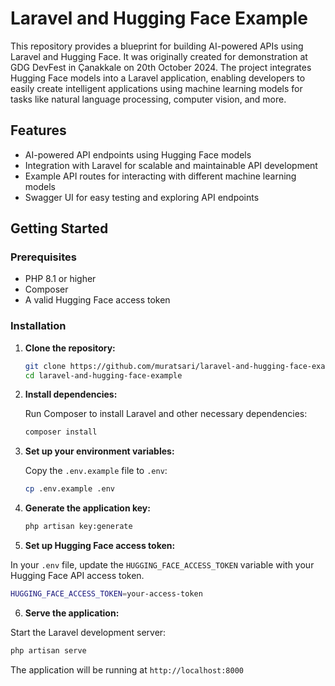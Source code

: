 # Laravel and Hugging Face Example

This repository provides a blueprint for building AI-powered APIs using Laravel and Hugging Face. It was originally created for demonstration at GDG DevFest in Çanakkale on 20th October 2024. The project integrates Hugging Face models into a Laravel application, enabling developers to easily create intelligent applications using machine learning models for tasks like natural language processing, computer vision, and more.

## Features

- AI-powered API endpoints using Hugging Face models
- Integration with Laravel for scalable and maintainable API development
- Example API routes for interacting with different machine learning models
- Swagger UI for easy testing and exploring API endpoints

## Getting Started

### Prerequisites

- PHP 8.1 or higher
- Composer
- A valid Hugging Face access token

### Installation

1. **Clone the repository:**

   ```bash
   git clone https://github.com/muratsari/laravel-and-hugging-face-example.git
   cd laravel-and-hugging-face-example
   ```

2. **Install dependencies:**

   Run Composer to install Laravel and other necessary dependencies:

   ```bash
   composer install
   ```
3. **Set up your environment variables:**

   Copy the `.env.example` file to `.env`:

   ```bash
   cp .env.example .env
   ```

4. **Generate the application key:**

   ```bash
   php artisan key:generate
   ```

5. **Set up Hugging Face access token:**

In your `.env` file, update the `HUGGING_FACE_ACCESS_TOKEN` variable with your Hugging Face API access token.

   ```bash
   HUGGING_FACE_ACCESS_TOKEN=your-access-token
   ```


6. **Serve the application:**

Start the Laravel development server:

   ```bash
   php artisan serve
   ```

The application will be running at `http://localhost:8000`
